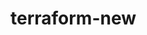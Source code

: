 # terraform-new

<!-- Virginia tfvars:
region = "us-east-1"
type = "t2.micro"
ami_id = "ami-05576a079321f21f8" -->

<!-- Ohio tfvars
region = "us-east-2"
type = "t3.micro"
ami_id = "ami-0d7ae6a161c5c4239" -->